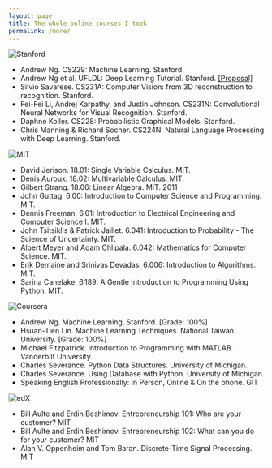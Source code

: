 ```yaml
---
layout: page
title: The whole online courses I took
permalink: /more/
---
```



![Stanford]({{site.baseurl}}/images/moreStanford.gif)
* Andrew Ng. CS229: Machine Learning. Stanford.
* Andrew Ng et al. UFLDL: Deep Learning Tutorial. Stanford. [[Proposal]]({{site.baseurl}}/papers/ML_Proposal.pdf)
* Silvio Savarese. CS231A: Computer Vision: from 3D reconstruction to recognition. Stanford.
* Fei-Fei Li, Andrej Karpathy, and Justin Johnson. CS231N: Convolutional Neural Networks for Visual Recognition. Stanford.
* Daphne Koller. CS228: Probabilistic Graphical Models. Stanford.
* Chris Manning & Richard Socher. CS224N: Natural Language Processing with Deep Learning. Stanford.

![MIT]({{site.baseurl}}/images/moreMIT.png)


* David Jerison. 18.01: Single Variable Calculus. MIT. 
* Denis Auroux. 18.02: Multivariable Calculus. MIT. 
* Gilbert Strang. 18.06: Linear Algebra. MIT. 2011
* John Guttag. 6.00: Introduction to Computer Science and Programming. MIT.
* Dennis Freeman. 6.01: Introduction to Electrical Engineering and Computer Science I. MIT. 
* John Tsitsiklis & Patrick Jaillet. 6.041: Introduction to Probability - The Science of Uncertainty. MIT.
* Albert Meyer and Adam Chlipala. 6.042: Mathematics for Computer Science. MIT. 
* Erik Demaine and Srinivas Devadas. 6.006: Introduction to Algorithms. MIT. 
* Sarina Canelake. 6.189: A Gentle Introduction to Programming Using Python. MIT.



![Coursera]({{site.baseurl}}/images/moreCoursera.png)

* Andrew Ng. Machine Learning. Stanford. [Grade: 100%]
* Hsuan-Tien Lin. Machine Learning Techniques. National Taiwan University. [Grade: 100%] 
* Michael Fitzpatrick. Introduction to Programming with MATLAB. Vanderbilt University.
* Charles Severance. Python Data Structures. University of Michigan.
* Charles Severance. Using Database with Python. University of Michigan.
* Speaking English Professionally: In Person, Online & On the phone. GIT 

![edX]({{site.baseurl}}/images/moreedX.png)

* Bill Aulte and Erdin Beshimov. Entrepreneurship 101: Who are your customer? MIT
* Bill Aulte and Erdin Beshimov. Entrepreneurship 102: What can you do for your customer? MIT
* Alan V. Oppenheim and Tom Baran. Discrete-Time Signal Processing. MIT

